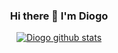 
 

 <div align="center">
 
 ### Hi there 👋 I'm Diogo
 
 [![Diogo github stats](https://github-readme-stats.vercel.app/api?username=fdiogoc)](https://github.com/fdiogoc/github-readme-stats)


 
</div>






